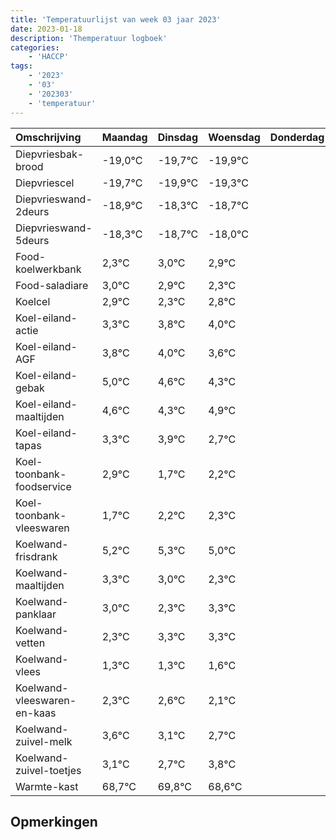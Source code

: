 ```yaml
---
title: 'Temperatuurlijst van week 03 jaar 2023'
date: 2023-01-18
description: 'Themperatuur logboek'
categories:
    - 'HACCP'
tags:
    - '2023'
    - '03'
    - '202303'
    - 'temperatuur'
---
```

|Omschrijving|Maandag|Dinsdag|Woensdag|Donderdag|Vrijdag|Zaterdag|Zondag|
|:---|:---|:---|:---|:---|:---|:---|:---|
|Diepvriesbak-brood|-19,0°C|-19,7°C|-19,9°C| | | | |
|Diepvriescel|-19,7°C|-19,9°C|-19,3°C| | | | |
|Diepvrieswand-2deurs|-18,9°C|-18,3°C|-18,7°C| | | | |
|Diepvrieswand-5deurs|-18,3°C|-18,7°C|-18,0°C| | | | |
|Food-koelwerkbank|2,3°C|3,0°C|2,9°C| | | | |
|Food-saladiare|3,0°C|2,9°C|2,3°C| | | | |
|Koelcel|2,9°C|2,3°C|2,8°C| | | | |
|Koel-eiland-actie|3,3°C|3,8°C|4,0°C| | | | |
|Koel-eiland-AGF|3,8°C|4,0°C|3,6°C| | | | |
|Koel-eiland-gebak|5,0°C|4,6°C|4,3°C| | | | |
|Koel-eiland-maaltijden|4,6°C|4,3°C|4,9°C| | | | |
|Koel-eiland-tapas|3,3°C|3,9°C|2,7°C| | | | |
|Koel-toonbank-foodservice|2,9°C|1,7°C|2,2°C| | | | |
|Koel-toonbank-vleeswaren|1,7°C|2,2°C|2,3°C| | | | |
|Koelwand-frisdrank|5,2°C|5,3°C|5,0°C| | | | |
|Koelwand-maaltijden|3,3°C|3,0°C|2,3°C| | | | |
|Koelwand-panklaar|3,0°C|2,3°C|3,3°C| | | | |
|Koelwand-vetten|2,3°C|3,3°C|3,3°C| | | | |
|Koelwand-vlees|1,3°C|1,3°C|1,6°C| | | | |
|Koelwand-vleeswaren-en-kaas|2,3°C|2,6°C|2,1°C| | | | |
|Koelwand-zuivel-melk|3,6°C|3,1°C|2,7°C| | | | |
|Koelwand-zuivel-toetjes|3,1°C|2,7°C|3,8°C| | | | |
|Warmte-kast|68,7°C|69,8°C|68,6°C| | | | |

## Opmerkingen


